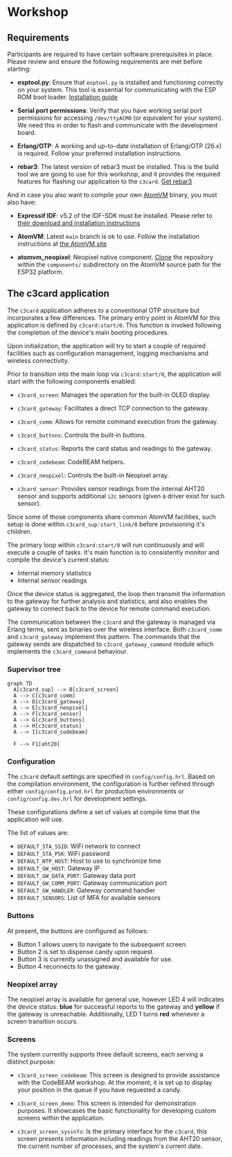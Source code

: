 # Workshop

## Requirements

Participants are required to have certain software prerequisites in
place. Please review and ensure the following requirements are met
before starting:

  - **esptool.py**: Ensure that `esptool.py` is installed and
    functioning correctly on your system. This tool is essential for
    communicating with the ESP ROM boot loader. [Installation
    guide](https://docs.espressif.com/projects/esptool/en/latest/esp32/installation.html)

  - **Serial port permissions**: Verify that you have working serial
    port permissions for accessing `/dev/ttyACM0` (or equivalent for
    your system). We need this in order to flash and communicate with
    the development board.

  - **Erlang/OTP**: A working and up-to-date installation of
    Erlang/OTP (26.x) is required. Follow your preferred installation
    instructions.

  - **rebar3**: The latest version of rebar3 must be installed. This
    is the build tool we are going to use for this workshop, and it
    provides the required features for flashing our application to the
    `c3card`. [Get rebar3](http://rebar3.org/)

And in case you also want to compile your own
[AtomVM](https://atomvm.net) binary, you must also have:

  - **Expressif IDF**: v5.2 of the IDF-SDK must be installed. Please
    refer to [their download and installation
    instructions](https://docs.espressif.com/projects/esp-idf/en/v5.2/esp32/get-started/index.html)

  - **AtomVM**: Latest `main` branch is ok to use. Follow the
    installation instructions at [the AtomVM
    site](https://www.atomvm.net/doc/master/getting-started-guide.html)

  - **atomvm_neopixel**: Neopixel native
      component. [Clone](https://github.com/atomvm/atomvm_neopixel)
      the repository within the `components/` subdirectory on the
      AtomVM source path for the ESP32 platform.

## The c3card application

The `c3card` application adheres to a conventional OTP structure but
incorporates a few differences. The primary entry point in AtomVM for
this application is defined by `c3card:start/0`. This function is
invoked following the completion of the device's main booting
procedures.

Upon initialization, the application will try to start a couple of
required facilities such as configuration management, logging
mechanisms and wireless connectivity.

Prior to transition into the main loop via `c3card:start/0`, the
application will start with the following components enabled:

  - `c3card_screen`: Manages the operation for the built-in OLED
    display.

  - `c3card_gateway`: Facilitates a direct TCP connection to the gateway.

  - `c3card_comm`: Allows for remote command execution from the
    gateway.

  - `c3card_buttons`: Controls the built-in buttons.

  - `c3card_status`: Reports the card status and readings to the gateway.

  - `c3card_codebeam`: CodeBEAM helpers.

  - `c3card_neopixel`: Controls the built-in Neopixel array.

  - `c3card_sensor`: Provides sensor readings from the internal AHT20
    sensor and supports additional `i2c` sensors (given a driver exist
    for such sensor).

Since some of those components share common AtomVM facilities, such
setup is done within `c3card_sup:start_link/0` before provisioning
it's children.

The primary loop within `c3card:start/0` will run continuously and
will execute a couple of tasks. It's main function is to consistently
monitor and compile the device's current status:

  - Internal memory statistics
  - Internal sensor readings

Once the device status is aggregated, the loop then transmit the
information to the gateway for further analysis and statistics, and
also enables the gateway to connect back to the device for remote
command execution.

The communication between the `c3card` and the gateway is managed via
Erlang terms, sent as binaries over the wireless interface. Both
`c3card_comm` and `c3card_gateway` implement this pattern. The
commands that the gateway sends are dispatched to
`c3card_gateway_command` module which implements the `c3card_command`
behaviour.

### Supervisor tree

```mermaid
graph TD
  A[c3card_sup] --> B[c3card_screen]
  A --> C[c3card_comm]
  A --> D[c3card_gateway]
  A --> E[c3card_neopixel]
  A --> F[c3card_sensor]
  A --> G[c3card_buttons]
  A --> H[c3card_status]
  A --> I[c3card_codebeam]

  F --> F1[aht20]
```

### Configuration

The `c3card` default settings are specified in
`config/config.hrl`. Based on the compilation environment, the
configuration is further refined through either
`config/config.prod.hrl` for production environments or
`config/config.dev.hrl` for development settings.

These configurations define a set of values at compile time that the
application will use.

The list of values are:

  - `DEFAULT_STA_SSID`: WiFi network to connect
  - `DEFAULT_STA_PSK`: WiFi password
  - `DEFAULT_NTP_HOST`: Host to use to synchronize time
  - `DEFAULT_GW_HOST`: Gateway IP
  - `DEFAULT_GW_DATA_PORT`: Gateway data port
  - `DEFAULT_GW_COMM_PORT`: Gateway communication port
  - `DEFAULT_GW_HANDLER`: Gateway command handler
  - `DEFAULT_SENSORS`: List of MFA for available sensors

### Buttons

At present, the buttons are configured as follows:

  - Button 1 allows users to navigate to the subsequent screen.
  - Button 2 is set to dispense candy upon request.
  - Button 3 is currently unassigned and available for use.
  - Button 4 reconnects to the gateway.

### Neopixel array

The neopixel array is available for general use, however LED 4 will
indicates the device status: **blue** for successful reports to the
gateway and **yellow** if the gateway is unreachable. Additionally,
LED 1 turns **red** whenever a screen transition occurs.

### Screens

The system currently supports three default screens, each serving a
distinct purpose:

  - `c3card_screen_codebeam`: This screen is designed to provide
    assistance with the CodeBEAM workshop. At the moment, it is set up
    to display your position in the queue if you have requested a
    candy.

  - `c3card_screen_demo`: This screen is intended for demonstration
    purposes. It showcases the basic functionality for developing
    custom screens within the application.

  - `c3card_screen_sysinfo`: Is the primary interface for the
    `c3card`, this screen presents information including readings from
    the AHT20 sensor, the current number of processes, and the
    system's current date.

